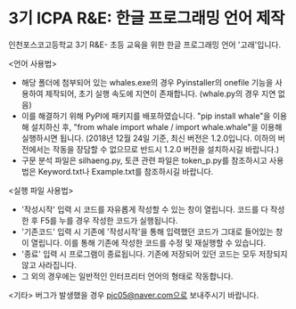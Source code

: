 # 3기 ICPA R&E: 한글 프로그래밍 언어 제작
인천포스코고등학교 3기 R&E- 초등 교육을 위한 한글 프로그래밍 언어 '고래'입니다.

<언어 사용법>
- 해당 폴더에 첨부되어 있는 whales.exe의 경우 Pyinstaller의 onefile 기능을 사용하여 제작되어, 초기 실행 속도에 지연이 존재합니다. (whale.py의 경우 지연 없음)
- 이를 해결하기 위해 PyPI에 패키지를 배포하였습니다. "pip install whale"을 이용해 설치하신 후, "from whale import whale / import whale.whale"을 이용해 실행하시면 됩니다. (2018년 12월 24일 기준, 최신 버전은 1.2.0입니다. 이하의 버전에서는 작동을 장담할 수 없으므로 반드시 1.2.0 버전을 설치하시길 바랍니다.)
- 구문 분석 파일은 silhaeng.py, 토큰 관련 파일은 token_p.py를 참조하시고 사용법은 Keyword.txt나 Example.txt를 참조하시길 바랍니다.

<실행 파일 사용법>
- '작성시작' 입력 시 코드를 자유롭게 작성할 수 있는 창이 열립니다.
  코드를 다 작성한 후 F5를 누를 경우 작성한 코드가 실행됩니다.
- '기존코드' 입력 시 기존에 '작성시작'을 통해 입력했던 코드가 그대로 들어있는 창이 열립니다.
  이를 통해 기존에 작성한 코드를 수정 및 재실행할 수 있습니다.
- '종료' 입력 시 프로그램이 종료됩니다.
  기존에 저장되어 있던 코드는 모두 저장되지 않고 사라집니다.
- 그 외의 경우에는 일반적인 인터프리터 언어의 형태로 작동합니다.

<기타>
버그가 발생했을 경우 pjc05@naver.com으로 보내주시기 바랍니다.

